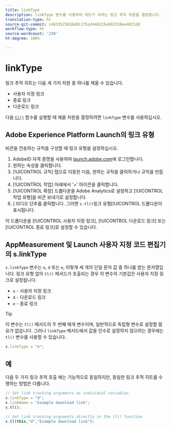 ```yaml
---
title: linkType
description: linkType 변수를 사용하여 히트가 속하는 링크 추적 차원을 결정합니다.
translation-type: ht
source-git-commit: c4833525816d81175a3446215eb92310ee4021dd
workflow-type: ht
source-wordcount: '239'
ht-degree: 100%

---
```



# linkType

링크 추적 히트는 다음 세 가지 차원 중 하나를 채울 수 있습니다.

* 사용자 지정 링크
* 종료 링크 
* 다운로드 링크

다음 [`tl()`](../functions/tl-method.md) 함수를 실행할 때 채울 차원을 결정하려면 `linkType` 변수를 사용하십시오.

## Adobe Experience Platform Launch의 링크 유형

비콘을 전송하는 규칙을 구성할 때 링크 유형을 설정하십시오.

1. AdobeID 자격 증명을 사용하여 [launch.adobe.com](https://launch.adobe.com)에 로그인합니다.
2. 원하는 속성을 클릭합니다.
3. [!UICONTROL 규칙] 탭으로 이동한 다음, 원하는 규칙을 클릭하거나 규칙을 만듭니다.
4. [!UICONTROL 작업] 아래에서 &#39;+&#39; 아이콘을 클릭합니다.
5. [!UICONTROL 확장] 드롭다운을 Adobe Analytics로 설정하고 [!UICONTROL 작업 유형]을 비콘 보내기로 설정합니다.
6. ] 라디오 단추를 클릭합니다. 그러면 `s.tl()`링크 유형[!UICONTROL  드롭다운이 표시됩니다.

이 드롭다운을 [!UICONTROL 사용자 지정 링크], [!UICONTROL 다운로드 링크] 또는 [!UICONTROL 종료 링크]로 설정할 수 있습니다.

## AppMeasurement 및 Launch 사용자 지정 코드 편집기의 s.linkType

`s.linkType` 변수는 `o`, `d` 또는 `e`, 이렇게 세 개의 단일 문자 값 중 하나를 받는 문자열입니다. 링크 유형 없이 `tl()` 메서드가 호출되는 경우 이 변수의 기본값은 사용자 지정 링크로 설정됩니다.

* `o` - 사용자 지정 링크
* `d` - 다운로드 링크
* `e` - 종료 링크

>[!TIP]
>
>이 변수는 `tl()` 메서드의 두 번째 매개 변수이며, 일반적으로 독립형 변수로 설정할 필요가 없습니다. 그러나 `linkType` 메서드에서 값을 인수로 설정하지 않으려는 경우에는 `tl()` 변수를 사용할 수 있습니다.

```js
s.linkType = "e";
```

## 예

다음 두 가지 링크 추적 호출 예는 기능적으로 동일하지만, 동일한 링크 추적 히트를 수행하는 방법은 다릅니다.

```js
// Set link tracking arguments as individual variables
s.linkType = "d";
s.linkName = "Example download link";
s.tl();

// Set link tracking arguments directly in the tl() function
s.tl(this,"d","Example download link");
```
